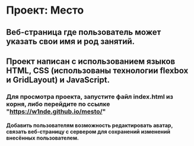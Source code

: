 # Проект: Место

## Веб-страница где пользователь может указать свои имя и род занятий.
## Проект написан с использованием языков HTML, CSS (использованы технологии flexbox и GridLayout) и JavaScript.

### Для просмотра проекта, запустите файл index.html из корня, либо перейдите по ссылке "https://w1nde.github.io/mesto/"

#### Добавить пользователям возможность редактировать аватар, связать веб-страницу с сервером для сохранений изменений внесённых пользователем.